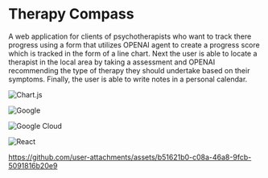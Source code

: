 <h1>Therapy Compass</h1>
<p>A web application for clients of psychotherapists who want to track there progress using a form that utilizes OPENAI agent to create a progress score which is tracked in the form of a line chart. Next the user is able to locate a therapist in the local area by taking a assessment and OPENAI recommending the type of therapy they should undertake based on their symptoms. Finally, the user is able to write notes in a personal calendar.</p>

![Chart.js](https://img.shields.io/badge/Chart.js-FF6384?style=for-the-badge&logo=chart.js&logoColor=white)


![Google](https://img.shields.io/badge/Google-4285F4?style=for-the-badge&logo=google&logoColor=white)


![Google Cloud](https://img.shields.io/badge/Google_Cloud-4285F4?style=for-the-badge&logo=google-cloud&logoColor=white)


![React](https://img.shields.io/badge/React-20232A?style=for-the-badge&logo=react&logoColor=61DAFB)

https://github.com/user-attachments/assets/b51621b0-c08a-46a8-9fcb-5091816b20e9


